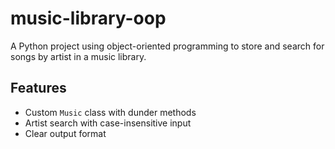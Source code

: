 # music-library-oop
A Python project using object-oriented programming to store and search for songs by artist in a music library.
## Features
- Custom `Music` class with dunder methods
- Artist search with case-insensitive input
- Clear output format
